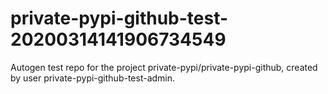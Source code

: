 # private-pypi-github-test-20200314141906734549
Autogen test repo for the project private-pypi/private-pypi-github, created by user private-pypi-github-test-admin.
